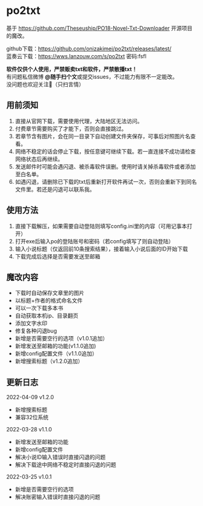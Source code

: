 # po2txt

基于 https://github.com/Theseuship/PO18-Novel-Txt-Downloader 开源项目的魔改。

github下载：https://github.com/onizakimei/po2txt/releases/latest/
<br/>
蓝奏云下载：https://wws.lanzouw.com/s/po2txt 密码:fsfl

<b>软件仅供个人使用，严禁贩卖txt和软件，严禁散播txt！</b>
<br/>
有问题私信微博 <b>@随手扫个文</b>或提交issues，不过能力有限不一定能改。
<br/>
没问题也欢迎关注🥰（只扫言情）

## 用前须知

1. 直接从官网下载，需要使用代理，大陆地区无法访问。
2. 付费章节需要购买了才能下，否则会直接跳过。
3. 若章节含有图片，会在同一目录下自动创建文件夹保存，可事后对照图片名查看。
4. 网络不稳定的话会停止下载，按任意键可继续下载。若一直连接不成功请检查网络状态后再继续。
5. 发送邮件时可能会遇闪退、被杀毒软件误删。使用时请关掉杀毒软件或者添加至白名单。
6. 如遇闪退，请删除已下载的txt后重新打开软件再试一次，否则会重新下到同名文件里。若还是闪退可以联系我。

## 使用方法

1. 直接下载解压，如果需要自动登陆则填写config.ini里的内容（可用记事本打开）
2. 打开exe后输入po的登陆账号和密码（若config填写了则自动登陆）
3. 输入小说标题（仅返回前10条搜索结果），接着输入小说后面的ID开始下载
4. 下载完成后选择是否需要发送至邮箱

## 魔改内容

* 下载时自动保存文章里的图片
* 以标题+作者的格式命名文件
* 可以一次下载多本书
* 自动获取本机ip、目录翻页
* 添加文字水印
* 修复各种闪退bug
* 新增是否需要空行的选项（v1.0.1追加）
* 新增发送至邮箱的功能(v1.1.0追加)
* 新增config配置文件（v1.1.0追加）
* 新增搜索标题（v1.2.0追加）

## 更新日志

2022-04-09 v1.2.0
* 新增搜索标题
* 兼容32位系统

2022-03-28 v1.1.0
* 新增发送至邮箱的功能
* 新增config配置文件
* 解决小说ID输入错误时直接闪退的问题
* 解决下载途中网络不稳定时直接闪退的问题

2022-03-25 v1.0.1
* 新增是否需要空行的选项
* 解决账密输入错误时直接闪退的问题